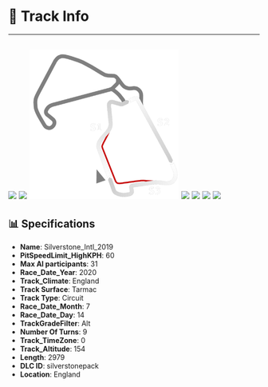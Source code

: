 # 🏁 Track Info

---
![](image_1.jpg)
![](image_2.jpg)
![](image_3.jpg)
![](image_4.jpg)
![](image_5.jpg)
![](image_6.jpg)
![](image_7.jpg)
---

## 📊 Specifications

- **Name**: Silverstone_Intl_2019
- **PitSpeedLimit_HighKPH**: 60
- **Max AI participants**: 31
- **Race_Date_Year**: 2020
- **Track_Climate**: England
- **Track Surface**: Tarmac
- **Track Type**: Circuit
- **Race_Date_Month**: 7
- **Race_Date_Day**: 14
- **TrackGradeFilter**: Alt
- **Number Of Turns**: 9
- **Track_TimeZone**: 0
- **Track_Altitude**: 154
- **Length**: 2979
- **DLC ID**: silverstonepack
- **Location**: England
